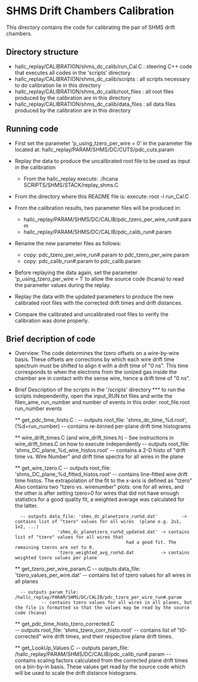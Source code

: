 SHMS Drift Chambers Calibration
============================================
This directory contains the code for calibrating the pair of SHMS drift chambers.



Directory structure
----------------------
* hallc_replay/CALIBRATION/shms_dc_calib/run_Cal.C   : steering C++ code that executes all codes in the 'scripts' directory
* hallc_replay/CALIBRATION/shms_dc_calib/scripts  : all scripts necessary to do calibration lie in this directory
* hallc_replay/CALIBRATION/shms_dc_calib/root_files : all root files produced by the calibration are in this directory
* hallc_replay/CALIBRATION/shms_dc_calib/data_files : all data files produced by the calibration are in this directory




Running code
---------------
* First set the parameter 'p_using_tzero_per_wire = 0' in the 
  parameter file located at: hallc_replay/PARAM/SHMS/DC/CUTS/pdc_cuts.param

* Replay the data to produce the uncalibrated root file to be used as input in the calibration
  * From the hallc_replay execute: ./hcana SCRIPTS/SHMS/STACK/replay_shms.C

* From the directory where this README file is: execute: root -l run_Cal.C

* From the calibration results, two parameter files will be produced in:
  * hallc_replay/PARAM/SHMS/DC/CALIB/pdc_tzero_per_wire_run#.param
  * hallc_replay/PARAM/SHMS/DC/CALIB/pdc_calib_run#.param

* Rename the new parameter files as follows:
  * copy: pdc_tzero_per_wire_run#.param to pdc_tzero_per_wire.param
  * copy: pdc_calib_run#.param to pdc_calib.param

* Before replaying the data again, set the parameter 'p_using_tzero_per_wire = 1' to 
  allow the source code (hcana) to read the parameter values during the replay.

* Replay the data with the updated parameters to produce the new calibrated root files
  with the corrected drift times and drift distances.

* Compare the calibrated and uncalibrated root files to verify the calibration was done properly.



Brief decription of code
------------------------
* Overview: The code determines the tzero offsets on a wire-by-wire basis. These offsets are 
            corrections by which each wire drift time spectrum must be shifted to align it with a 
            drift time of "0 ns". This time corresponds to when the electrons from the ionized gas inside
            the chamber are in contact with the sense wire, hence a drift time of "0 ns". 

* Brief Description of the scripts in the '/scripts' directory
  *** to run the scripts independenlty, open the input_RUN.txt files and write the filen_ame, run_number and number of events in this order: root_file.root   run_number   events 

  	** get_pdc_time_histo.C : 
	  	-- outputs root_file: 'shms_dc_time_%d.root', (%d=run_number)
		-- contains re-binned per-plane drift time histograms
	
	** wire_drift_times.C (and wire_drift_times.h) - See instructions in wire_drift_times.C on how to execute independently 
	   	-- outputs root_file: 'shms_DC_plane_%d_wire_histos.root' 
		-- contains a 2-D histo of "drift time vs. Wire Number" and drift time spectra for all wires in the plane

	** get_wire_tzero.C 
	        -- outputs root_file: 'shms_DC_plane_%d_fitted_histos.root'
		-- contains line-fitted wire drift time histos. The extrapolation of the fit to the x-axis is defined as "tzero" 
		   Also contains two "tzero vs. wirenumber" plots: one for all wires, and the other is after setting tzero=0 for
                   wires that did not have enough statistics for a good quality fit, a weighted average was calculated for the latter.  
		   
		-- outputs data_file: 'shms_dc_planetzero_run%d.dat'         -> contains list of "tzero" values for all wires  (plane e.g. 2u1, 1x2, ...) 	
		   	   	      'shms_dc_planetzero_run%d_updated.dat' -> contains list of "tzero" values for all wires that
				      					     	had a good fit. The remaining tzeros are set to 0.
				      'tzero_weighted_avg_run%d.dat          -> contains weighted tzero values per plane 

	** get_tzero_per_wire_param.C
		-- outputs data_file: 'tzero_values_per_wire.dat'
		-- contains list of tzero values for all wires in all planes 

		-- outputs param_file: /hallc_replay/PARAM/SHMS/DC/CALIB/pdc_tzero_per_wire_run#.param
                -- contains tzero values for all wires in all planes, but the file is formatted so that the values may be read by the source code (hcana)
	  
	** get_pdc_time_histo_tzero_corrected.C  	  	
	   	-- outputs root_file: 'shms_tzero_corr_histo.root'
		-- contains list of "t0-corrected" wire drift times, and their respective plane drift times.

	** get_LookUp_Values.C
	        -- outputs param_file: /hallc_replay/PARAM/SHMS/DC/CALIB/pdc_calib_run#.param
 		-- contains scaling factors calculated from the corrected plane drift times on a bin-by-in basis. These values get read by the source code
		   which will be used to scale the drift distance histograms. 
